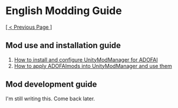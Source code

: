 # English Modding Guide
<ins>[[ < Previous Page ]](../README.md)</ins>

## Mod use and installation guide
1. [How to install and configure UnityModManager for ADOFAI](./use-1.md)
2. [How to apply ADOFAImods into UnityModManager and use them](./use-2.md)

## Mod development guide
I'm still writing this. Come back later.